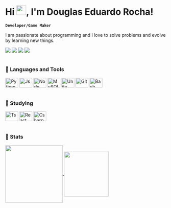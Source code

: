 <h1 align="left">Hi <img src="https://raw.githubusercontent.com/kaueMarques/kaueMarques/master/hi.gif" height="30px">, I'm Douglas Eduardo Rocha!</h1>

**`Developer/Game Maker`**

I am passionate about programming and I love to solve problems and evolve by learning new things.

  <a href="https://instagram.com/douglasedurocha" target="_blank"><img src="https://img.shields.io/badge/-Instagram-%23E4405F?style=for-the-badge&logo=instagram&logoColor=white" target="_blank"></a>
 <a href="https://twitter.com/douglasedurocha" target="_blank"><img src="https://img.shields.io/badge/Twitter-1DA1F2?style=for-the-badge&logo=twitter&logoColor=white" target="_blank"></a> 
  <a href = "mailto:douglasedurocha@gmail.com"><img src="https://img.shields.io/badge/-Gmail-%23333?style=for-the-badge&logo=gmail&logoColor=white" target="_blank"></a>
  <a href="https://www.linkedin.com/in/douglas-eduardo-rocha-de-sousa-5782071aa/" target="_blank"><img src="https://img.shields.io/badge/-LinkedIn-%230077B5?style=for-the-badge&logo=linkedin&logoColor=white" target="_blank"></a> 
  
 #

### 🔧 Languages and Tools

<div style="display: inline_block">
  <img align="center" alt="Python" height="30" width="40" src="https://cdn.jsdelivr.net/gh/devicons/devicon/icons/python/python-original.svg" />
  <img align="center" alt="Js" height="30" width="40" src="https://cdn.jsdelivr.net/gh/devicons/devicon/icons/javascript/javascript-original.svg" />      
  <!-- <img align="center" alt="Ts" height="30" width="40" src="https://cdn.jsdelivr.net/gh/devicons/devicon/icons/typescript/typescript-plain.svg" /> -->
  <img align="center" alt="Node" height="30" width="40" src="https://cdn.jsdelivr.net/gh/devicons/devicon/icons/nodejs/nodejs-original.svg" /> 
  <!-- <img align="center" alt="React" height="30" width="40"src="https://cdn.jsdelivr.net/gh/devicons/devicon/icons/react/react-original.svg" /> -->
  <!-- <img align="center" alt="Csharp" height="30" width="40" src="https://cdn.jsdelivr.net/gh/devicons/devicon/icons/csharp/csharp-plain.svg" /> -->
  <img align="center" alt="MySQL" height="30" width="40" src="https://cdn.jsdelivr.net/gh/devicons/devicon/icons/mysql/mysql-original.svg" />
  <!-- <img align="center" alt="Mongo" height="30" width="40"src="https://cdn.jsdelivr.net/gh/devicons/devicon/icons/mongodb/mongodb-original.svg" /> -->
  <img align="center" alt="Unity" height="30" width="40" src="https://cdn.jsdelivr.net/gh/devicons/devicon/icons/unity/unity-original.svg" />  
  <img align="center" alt="Git" height="30" width="40" src="https://cdn.jsdelivr.net/gh/devicons/devicon/icons/git/git-original.svg" />    
  <img align="center" alt="Bash" height="30" width="40"src="https://cdn.jsdelivr.net/gh/devicons/devicon/icons/bash/bash-original.svg" /> 
</div>

#

### 📕 Studying
<div style="display: inline_block">   
  <img align="center" alt="Ts" height="30" width="40" src="https://cdn.jsdelivr.net/gh/devicons/devicon/icons/typescript/typescript-plain.svg" />
  <img align="center" alt="React" height="30" width="40"src="https://cdn.jsdelivr.net/gh/devicons/devicon/icons/react/react-original.svg" />
  <img align="center" alt="Csharp" height="30" width="40" src="https://cdn.jsdelivr.net/gh/devicons/devicon/icons/csharp/csharp-plain.svg" />
</div>

# 

### 📜 Stats
<div>
  <a href="https://github.com/douglasedurocha">
    <img align="center" height="180em" src="https://github-readme-stats.vercel.app/api?username=douglasedurocha&show_icons=true&theme=tokyonight&include_all_commits=true&count_private=true"/>
  </a>
  <a href="https://github.com/douglasedurocha">
    <img align="center" height="140em" src="https://github-readme-stats.vercel.app/api/top-langs/?username=douglasedurocha&layout=compact&langs_count=7&theme=tokyonight"/>
  </a>
</div>



